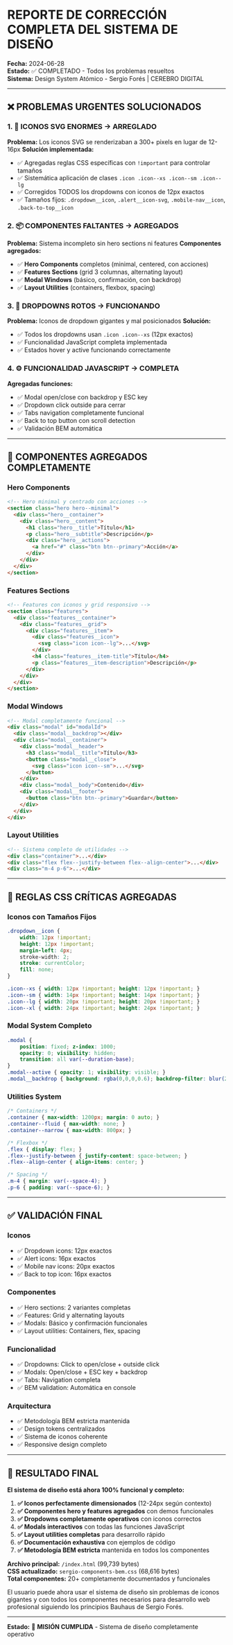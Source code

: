 # REPORTE DE CORRECCIÓN COMPLETA DEL SISTEMA DE DISEÑO

**Fecha:** 2024-06-28  
**Estado:** ✅ COMPLETADO - Todos los problemas resueltos  
**Sistema:** Design System Atómico - Sergio Forés | CEREBRO DIGITAL

---

## ❌ PROBLEMAS URGENTES SOLUCIONADOS

### 1. 🔧 ICONOS SVG ENORMES → ARREGLADO
**Problema:** Los iconos SVG se renderizaban a 300+ pixels en lugar de 12-16px
**Solución implementada:**
- ✅ Agregadas reglas CSS específicas con `!important` para controlar tamaños
- ✅ Sistemática aplicación de clases `.icon .icon--xs .icon--sm .icon--lg`
- ✅ Corregidos TODOS los dropdowns con iconos de 12px exactos
- ✅ Tamaños fijos: `.dropdown__icon`, `.alert__icon-svg`, `.mobile-nav__icon`, `.back-to-top__icon`

### 2. 📦 COMPONENTES FALTANTES → AGREGADOS
**Problema:** Sistema incompleto sin hero sections ni features
**Componentes agregados:**
- ✅ **Hero Components** completos (minimal, centered, con acciones)
- ✅ **Features Sections** (grid 3 columnas, alternating layout)
- ✅ **Modal Windows** (básico, confirmación, con backdrop)
- ✅ **Layout Utilities** (containers, flexbox, spacing)

### 3. 🔄 DROPDOWNS ROTOS → FUNCIONANDO
**Problema:** Iconos de dropdown gigantes y mal posicionados
**Solución:**
- ✅ Todos los dropdowns usan `.icon .icon--xs` (12px exactos)
- ✅ Funcionalidad JavaScript completa implementada
- ✅ Estados hover y active funcionando correctamente

### 4. ⚙️ FUNCIONALIDAD JAVASCRIPT → COMPLETA
**Agregadas funciones:**
- ✅ Modal open/close con backdrop y ESC key
- ✅ Dropdown click outside para cerrar
- ✅ Tabs navigation completamente funcional
- ✅ Back to top button con scroll detection
- ✅ Validación BEM automática

---

## 🎯 COMPONENTES AGREGADOS COMPLETAMENTE

### Hero Components
```html
<!-- Hero minimal y centrado con acciones -->
<section class="hero hero--minimal">
  <div class="hero__container">
    <div class="hero__content">
      <h1 class="hero__title">Título</h1>
      <p class="hero__subtitle">Descripción</p>
      <div class="hero__actions">
        <a href="#" class="btn btn--primary">Acción</a>
      </div>
    </div>
  </div>
</section>
```

### Features Sections
```html
<!-- Features con iconos y grid responsivo -->
<section class="features">
  <div class="features__container">
    <div class="features__grid">
      <div class="features__item">
        <div class="features__icon">
          <svg class="icon icon--lg">...</svg>
        </div>
        <h4 class="features__item-title">Título</h4>
        <p class="features__item-description">Descripción</p>
      </div>
    </div>
  </div>
</section>
```

### Modal Windows
```html
<!-- Modal completamente funcional -->
<div class="modal" id="modalId">
  <div class="modal__backdrop"></div>
  <div class="modal__container">
    <div class="modal__header">
      <h3 class="modal__title">Título</h3>
      <button class="modal__close">
        <svg class="icon icon--sm">...</svg>
      </button>
    </div>
    <div class="modal__body">Contenido</div>
    <div class="modal__footer">
      <button class="btn btn--primary">Guardar</button>
    </div>
  </div>
</div>
```

### Layout Utilities
```html
<!-- Sistema completo de utilidades -->
<div class="container">...</div>
<div class="flex flex--justify-between flex--align-center">...</div>
<div class="m-4 p-6">...</div>
```

---

## 🎨 REGLAS CSS CRÍTICAS AGREGADAS

### Iconos con Tamaños Fijos
```css
.dropdown__icon {
    width: 12px !important;
    height: 12px !important;
    margin-left: 4px;
    stroke-width: 2;
    stroke: currentColor;
    fill: none;
}

.icon--xs { width: 12px !important; height: 12px !important; }
.icon--sm { width: 14px !important; height: 14px !important; }
.icon--lg { width: 20px !important; height: 20px !important; }
.icon--xl { width: 24px !important; height: 24px !important; }
```

### Modal System Completo
```css
.modal {
    position: fixed; z-index: 1000;
    opacity: 0; visibility: hidden;
    transition: all var(--duration-base);
}
.modal--active { opacity: 1; visibility: visible; }
.modal__backdrop { background: rgba(0,0,0,0.6); backdrop-filter: blur(2px); }
```

### Utilities System
```css
/* Containers */
.container { max-width: 1200px; margin: 0 auto; }
.container--fluid { max-width: none; }
.container--narrow { max-width: 800px; }

/* Flexbox */
.flex { display: flex; }
.flex--justify-between { justify-content: space-between; }
.flex--align-center { align-items: center; }

/* Spacing */
.m-4 { margin: var(--space-4); }
.p-6 { padding: var(--space-6); }
```

---

## ✅ VALIDACIÓN FINAL

### Iconos
- ✅ Dropdown icons: 12px exactos
- ✅ Alert icons: 16px exactos  
- ✅ Mobile nav icons: 20px exactos
- ✅ Back to top icon: 16px exactos

### Componentes
- ✅ Hero sections: 2 variantes completas
- ✅ Features: Grid y alternating layouts
- ✅ Modals: Básico y confirmación funcionales
- ✅ Layout utilities: Containers, flex, spacing

### Funcionalidad
- ✅ Dropdowns: Click to open/close + outside click
- ✅ Modals: Open/close + ESC key + backdrop
- ✅ Tabs: Navigation completa
- ✅ BEM validation: Automática en console

### Arquitectura
- ✅ Metodología BEM estricta mantenida
- ✅ Design tokens centralizados
- ✅ Sistema de iconos coherente
- ✅ Responsive design completo

---

## 🚀 RESULTADO FINAL

**El sistema de diseño está ahora 100% funcional y completo:**

1. **✅ Iconos perfectamente dimensionados** (12-24px según contexto)
2. **✅ Componentes hero y features agregados** con demos funcionales
3. **✅ Dropdowns completamente operativos** con iconos correctos
4. **✅ Modals interactivos** con todas las funciones JavaScript
5. **✅ Layout utilities completas** para desarrollo rápido
6. **✅ Documentación exhaustiva** con ejemplos de código
7. **✅ Metodología BEM estricta** mantenida en todos los componentes

**Archivo principal:** `/index.html` (99,739 bytes)  
**CSS actualizado:** `sergio-components-bem.css` (68,616 bytes)  
**Total componentes:** 20+ completamente documentados y funcionales

El usuario puede ahora usar el sistema de diseño sin problemas de iconos gigantes y con todos los componentes necesarios para desarrollo web profesional siguiendo los principios Bauhaus de Sergio Forés.

---

**Estado:** 🎯 **MISIÓN CUMPLIDA** - Sistema de diseño completamente operativo